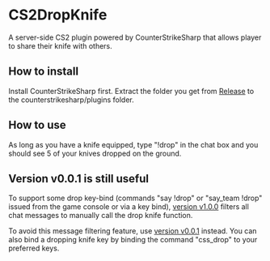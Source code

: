 # CS2DropKnife
A server-side CS2 plugin powered by CounterStrikeSharp that allows player to share their knife with others.

## How to install

Install CounterStrikeSharp first. Extract the folder you get from [Release](https://github.com/lengran/CS2DropKnife/releases) to the counterstrikesharp/plugins folder.

## How to use

As long as you have a knife equipped, type "!drop" in the chat box and you should see 5 of your knives dropped on the ground.

## Version v0.0.1 is still useful

To support some drop key-bind (commands "say !drop" or "say_team !drop" issued from the game console or via a key bind), [version v1.0.0](https://github.com/lengran/CS2DropKnife/releases/tag/v1.0.0) filters all chat messages to manually call the drop knife function.

To avoid this message filtering feature, use [version v0.0.1](https://github.com/lengran/CS2DropKnife/releases/tag/v0.0.1) instead. You can also bind a dropping knife key by binding the command "css_drop" to your preferred keys.